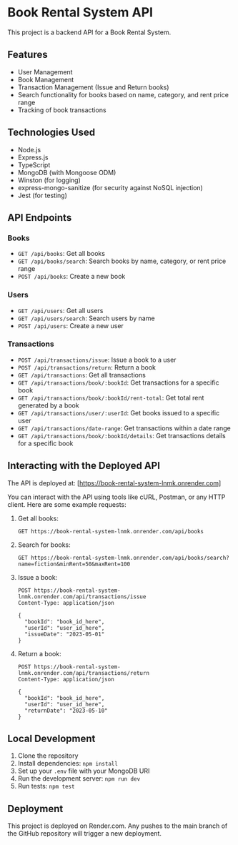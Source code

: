 # Book Rental System API

This project is a backend API for a Book Rental System.

## Features

- User Management
- Book Management
- Transaction Management (Issue and Return books)
- Search functionality for books based on name, category, and rent price range
- Tracking of book transactions

## Technologies Used

- Node.js
- Express.js
- TypeScript
- MongoDB (with Mongoose ODM)
- Winston (for logging)
- express-mongo-sanitize (for security against NoSQL injection)
- Jest (for testing)

## API Endpoints

### Books

- `GET /api/books`: Get all books
- `GET /api/books/search`: Search books by name, category, or rent price range
- `POST /api/books`: Create a new book

### Users

- `GET /api/users`: Get all users
- `GET /api/users/search`: Search users by name
- `POST /api/users`: Create a new user

### Transactions

- `POST /api/transactions/issue`: Issue a book to a user
- `POST /api/transactions/return`: Return a book
- `GET /api/transactions`: Get all transactions
- `GET /api/transactions/book/:bookId`: Get transactions for a specific book
- `GET /api/transactions/book/:bookId/rent-total`: Get total rent generated by a book
- `GET /api/transactions/user/:userId`: Get books issued to a specific user
- `GET /api/transactions/date-range`: Get transactions within a date range
- `GET /api/transactions/book/:bookId/details`: Get transactions details for a specific book

## Interacting with the Deployed API

The API is deployed at: [https://book-rental-system-lnmk.onrender.com]

You can interact with the API using tools like cURL, Postman, or any HTTP client. Here are some example requests:

1. Get all books:
   ```
   GET https://book-rental-system-lnmk.onrender.com/api/books
   ```

2. Search for books:
   ```
   GET https://book-rental-system-lnmk.onrender.com/api/books/search?name=fiction&minRent=50&maxRent=100
   ```

3. Issue a book:
   ```
   POST https://book-rental-system-lnmk.onrender.com/api/transactions/issue
   Content-Type: application/json

   {
     "bookId": "book_id_here",
     "userId": "user_id_here",
     "issueDate": "2023-05-01"
   }
   ```

4. Return a book:
   ```
   POST https://book-rental-system-lnmk.onrender.com/api/transactions/return
   Content-Type: application/json

   {
     "bookId": "book_id_here",
     "userId": "user_id_here",
     "returnDate": "2023-05-10"
   }
   ```

## Local Development

1. Clone the repository
2. Install dependencies: `npm install`
3. Set up your `.env` file with your MongoDB URI
4. Run the development server: `npm run dev`
5. Run tests: `npm test`

## Deployment

This project is deployed on Render.com. Any pushes to the main branch of the GitHub repository will trigger a new deployment.
